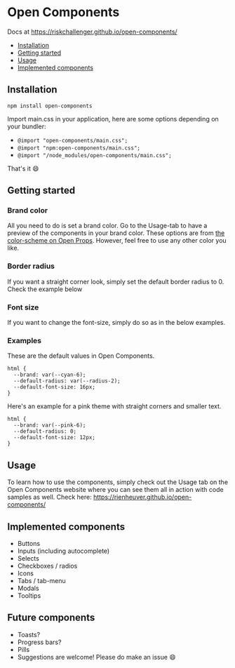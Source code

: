 # Open Components

Docs at https://riskchallenger.github.io/open-components/

- [Installation](#installation)
- [Getting started](#getting-started)
- [Usage](#usage)
- [Implemented components](#implemented-components)

## Installation

`npm install open-components`

Import main.css in your application, here are some options depending on your bundler:

- `@import "open-components/main.css";`
- `@import "npm:open-components/main.css";`
- `@import "/node_modules/open-components/main.css";`

That's it 😄

## Getting started

### Brand color

All you need to do is set a brand color. Go to the Usage-tab to have a preview of the components in your brand color. These options are from
[the color-scheme on Open Props](https://open-props.style/#colors). However, feel free to use any other color you like.

### Border radius

If you want a straight corner look, simply set the default border radius to 0. Check the example below

### Font size

If you want to change the font-size, simply do so as in the below examples.

### Examples

These are the default values in Open Components.

```
html {
  --brand: var(--cyan-6);
  --default-radius: var(--radius-2);
  --default-font-size: 16px;
}
```

Here's an example for a pink theme with straight corners and smaller text.

```
html {
  --brand: var(--pink-6);
  --default-radius: 0;
  --default-font-size: 12px;
}
```

## Usage

To learn how to use the components, simply check out the Usage tab on the Open Components website where you can see them all in action with code samples as well. Check here: https://rienheuver.github.io/open-components/

## Implemented components

- Buttons
- Inputs (including autocomplete)
- Selects
- Checkboxes / radios
- Icons
- Tabs / tab-menu
- Modals
- Tooltips

## Future components

- Toasts?
- Progress bars?
- Pills
- Suggestions are welcome! Please do make an issue 😄
